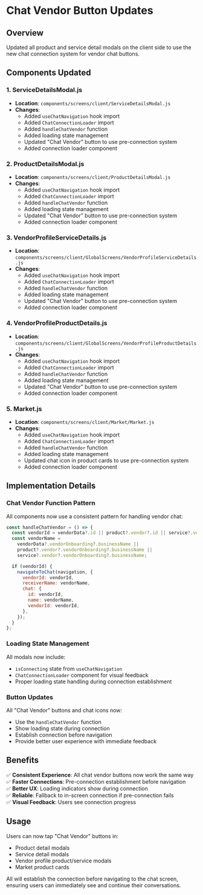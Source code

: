 # Chat Vendor Button Updates

## Overview

Updated all product and service detail modals on the client side to use the new chat connection system for vendor chat buttons.

## Components Updated

### 1. ServiceDetailsModal.js

- **Location**: `components/screens/client/ServiceDetailsModal.js`
- **Changes**:
  - Added `useChatNavigation` hook import
  - Added `ChatConnectionLoader` import
  - Added `handleChatVendor` function
  - Added loading state management
  - Updated "Chat Vendor" button to use pre-connection system
  - Added connection loader component

### 2. ProductDetailsModal.js

- **Location**: `components/screens/client/ProductDetailsModal.js`
- **Changes**:
  - Added `useChatNavigation` hook import
  - Added `ChatConnectionLoader` import
  - Added `handleChatVendor` function
  - Added loading state management
  - Updated "Chat Vendor" button to use pre-connection system
  - Added connection loader component

### 3. VendorProfileServiceDetails.js

- **Location**: `components/screens/client/GlobalScreens/VendorProfileServiceDetails.js`
- **Changes**:
  - Added `useChatNavigation` hook import
  - Added `ChatConnectionLoader` import
  - Added `handleChatVendor` function
  - Added loading state management
  - Updated "Chat Vendor" button to use pre-connection system
  - Added connection loader component

### 4. VendorProfileProductDetails.js

- **Location**: `components/screens/client/GlobalScreens/VendorProfileProductDetails.js`
- **Changes**:
  - Added `useChatNavigation` hook import
  - Added `ChatConnectionLoader` import
  - Added `handleChatVendor` function
  - Added loading state management
  - Updated "Chat Vendor" button to use pre-connection system
  - Added connection loader component

### 5. Market.js

- **Location**: `components/screens/client/Market/Market.js`
- **Changes**:
  - Added `useChatNavigation` hook import
  - Added `ChatConnectionLoader` import
  - Added `handleChatVendor` function
  - Added loading state management
  - Updated chat icon in product cards to use pre-connection system
  - Added connection loader component

## Implementation Details

### Chat Vendor Function Pattern

All components now use a consistent pattern for handling vendor chat:

```javascript
const handleChatVendor = () => {
  const vendorId = vendorData?.id || product?.vendor?.id || service?.vendor?.id;
  const vendorName =
    vendorData?.vendorOnboarding?.businessName ||
    product?.vendor?.vendorOnboarding?.businessName ||
    service?.vendor?.vendorOnboarding?.businessName;

  if (vendorId) {
    navigateToChat(navigation, {
      vendorId: vendorId,
      receiverName: vendorName,
      chat: {
        id: vendorId,
        name: vendorName,
        vendorId: vendorId,
      },
    });
  }
};
```

### Loading State Management

All modals now include:

- `isConnecting` state from `useChatNavigation`
- `ChatConnectionLoader` component for visual feedback
- Proper loading state handling during connection establishment

### Button Updates

All "Chat Vendor" buttons and chat icons now:

- Use the `handleChatVendor` function
- Show loading state during connection
- Establish connection before navigation
- Provide better user experience with immediate feedback

## Benefits

✅ **Consistent Experience**: All chat vendor buttons now work the same way  
✅ **Faster Connections**: Pre-connection establishment before navigation  
✅ **Better UX**: Loading indicators show during connection  
✅ **Reliable**: Fallback to in-screen connection if pre-connection fails  
✅ **Visual Feedback**: Users see connection progress

## Usage

Users can now tap "Chat Vendor" buttons in:

- Product detail modals
- Service detail modals
- Vendor profile product/service modals
- Market product cards

All will establish the connection before navigating to the chat screen, ensuring users can immediately see and continue their conversations.
